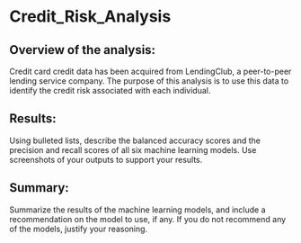 # Credit_Risk_Analysis

## Overview of the analysis: 
Credit card credit data has been acquired from LendingClub, a peer-to-peer lending service company.  The purpose of this analysis is to use this data to identify the credit risk associated with each individual.

## Results: 
Using bulleted lists, describe the balanced accuracy scores and the precision and recall scores of all six machine learning models. Use screenshots of your outputs to support your results.

## Summary: 
Summarize the results of the machine learning models, and include a recommendation on the model to use, if any. If you do not recommend any of the models, justify your reasoning.
